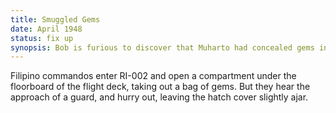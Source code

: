 ```yaml
---
title: Smuggled Gems
date: April 1948 
status: fix up
synopsis: Bob is furious to discover that Muharto had concealed gems in RI-002 without his knowledge to purchase guns in Manila. 
---
```

Filipino commandos enter RI-002 and open a compartment under the floorboard of the flight deck, taking out a bag of gems. But they hear the approach of a guard, and hurry out, leaving the hatch cover slightly ajar. 